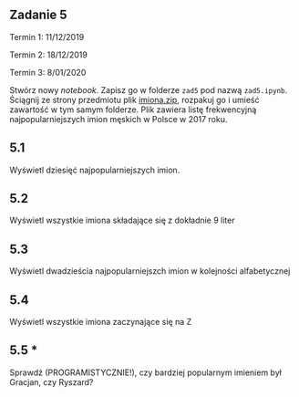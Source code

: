 ## Zadanie 5

Termin 1: 11/12/2019

Termin 2: 18/12/2019

Termin 3: 8/01/2020

Stwórz nowy _notebook_. Zapisz go w folderze `zad5` pod nazwą `zad5.ipynb`. Ściągnij ze strony przedmiotu plik [imiona.zip](../data/imiona.zip), rozpakuj go i umieść zawartość w tym samym folderze. Plik zawiera listę frekwencyjną najpopularniejszych imion męskich w Polsce w 2017 roku.

## 5.1

Wyświetl dziesięć najpopularniejszych imion.

## 5.2

Wyświetl wszystkie imiona składające się z dokładnie 9 liter

## 5.3

Wyświetl dwadzieścia najpopularniejszch imion w kolejności alfabetycznej

## 5.4

Wyświetl wszystkie imiona zaczynające się na Z

## 5.5 *

Sprawdź (PROGRAMISTYCZNIE!), czy bardziej popularnym imieniem był Gracjan, czy Ryszard?


